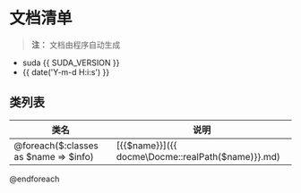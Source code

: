 # 文档清单

> **注：** 文档由程序自动生成

- suda {{ SUDA_VERSION }} 
- {{ date('Y-m-d H:i:s') }}



## 类列表

| 类名 | 说明 |
|------|-----|
@foreach($:classes as $name => $info)|[{{$name}}]({{ docme\Docme::realPath($name)}}.md) | {{!$info['classDoc']}} |
@endforeach